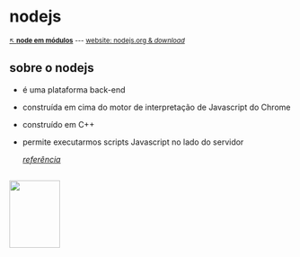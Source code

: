 # nodejs

<sub>[:arrow_upper_left: **node em módulos**](../readme.md)  --- [website: nodejs.org & *download*](https://nodejs.org/en/)<sub>

## sobre o nodejs

- é uma plataforma back-end
- construída em cima do motor de interpretação de Javascript do Chrome
- construído em C++
- permite executarmos scripts Javascript no lado do servidor

    [*referência*](https://blog.rocketseat.com.br/nodejs-vale-a-pena-vantagens/)

<sup></sup>
---
<image src="../../imgs/nodejs-icon.svg" height="120" width="90"/>

